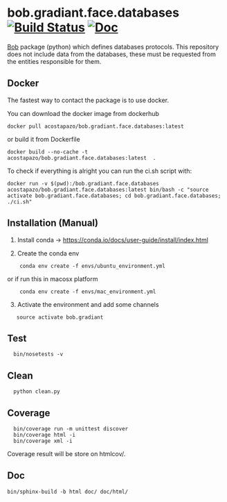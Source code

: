 # bob.gradiant.face.databases [![Build Status](https://travis-ci.org/Gradiant/bob.gradiant.pipelines.svg?branch=master)](https://travis-ci.org/Gradiant/bob.gradiant.face.databases) [![Doc](http://img.shields.io/badge/docs-latest-orange.svg)](https://gradiant.github.io/bob.gradiant.face.databases/)




[Bob](https://www.idiap.ch/software/bob/) package (python) which defines databases protocols. This repository does not include data from the databases, these must be requested from the entities responsible for them.


## Docker 

The fastest way to contact the package is to use docker. 

You can download the docker image from dockerhub

~~~
docker pull acostapazo/bob.gradiant.face.databases:latest 
~~~

or build it from Dockerfile

~~~
docker build --no-cache -t acostapazo/bob.gradiant.face.databases:latest  .
~~~

To check if everything is alright you can run the ci.sh script with:

~~~
docker run -v $(pwd):/bob.gradiant.face.databases acostapazo/bob.gradiant.face.databases:latest bin/bash -c "source activate bob.gradiant.face.databases; cd bob.gradiant.face.databases; ./ci.sh"
~~~


## Installation (Manual)


1. Install conda -> https://conda.io/docs/user-guide/install/index.html

2. Create the conda env

~~~
    conda env create -f envs/ubuntu_environment.yml
~~~

or if run this in macosx platform

~~~
    conda env create -f envs/mac_environment.yml
~~~

3. Activate the environment and add some channels

~~~
   source activate bob.gradiant
~~~


## Test

~~~
  bin/nosetests -v
~~~

## Clean

~~~
  python clean.py
~~~

## Coverage

~~~  
  bin/coverage run -m unittest discover
  bin/coverage html -i
  bin/coverage xml -i
~~~

Coverage result will be store on htmlcov/.

## Doc

~~~
bin/sphinx-build -b html doc/ doc/html/
~~~
